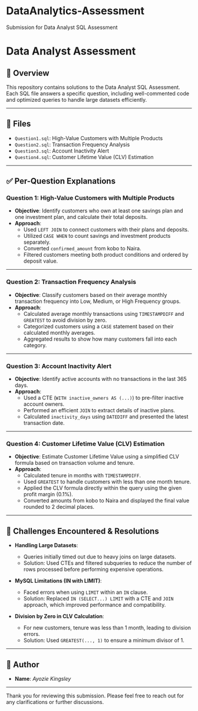 # DataAnalytics-Assessment
Submission for Data Analyst SQL Assessment
# Data Analyst Assessment

## 📖 Overview  
This repository contains solutions to the Data Analyst SQL Assessment. Each SQL file answers a specific question, including well-commented code and optimized queries to handle large datasets efficiently.

---

## 📂 Files  
- `Question1.sql`: High-Value Customers with Multiple Products  
- `Question2.sql`: Transaction Frequency Analysis  
- `Question3.sql`: Account Inactivity Alert  
- `Question4.sql`: Customer Lifetime Value (CLV) Estimation  

---

## ✅ **Per-Question Explanations**

### Question 1: High-Value Customers with Multiple Products  
- **Objective**: Identify customers who own at least one savings plan and one investment plan, and calculate their total deposits.  
- **Approach**:  
    - Used `LEFT JOIN` to connect customers with their plans and deposits.  
    - Utilized `CASE WHEN` to count savings and investment products separately.  
    - Converted `confirmed_amount` from kobo to Naira.  
    - Filtered customers meeting both product conditions and ordered by deposit value.  

---

### Question 2: Transaction Frequency Analysis  
- **Objective**: Classify customers based on their average monthly transaction frequency into Low, Medium, or High Frequency groups.  
- **Approach**:  
    - Calculated average monthly transactions using `TIMESTAMPDIFF` and `GREATEST` to avoid division by zero.  
    - Categorized customers using a `CASE` statement based on their calculated monthly averages.  
    - Aggregated results to show how many customers fall into each category.

---

### Question 3: Account Inactivity Alert  
- **Objective**: Identify active accounts with no transactions in the last 365 days.  
- **Approach**:  
    - Used a CTE (`WITH inactive_owners AS (...)`) to pre-filter inactive account owners.  
    - Performed an efficient `JOIN` to extract details of inactive plans.  
    - Calculated `inactivity_days` using `DATEDIFF` and presented the latest transaction date.

---

### Question 4: Customer Lifetime Value (CLV) Estimation  
- **Objective**: Estimate Customer Lifetime Value using a simplified CLV formula based on transaction volume and tenure.  
- **Approach**:  
    - Calculated tenure in months with `TIMESTAMPDIFF`.  
    - Used `GREATEST` to handle customers with less than one month tenure.  
    - Applied the CLV formula directly within the query using the given profit margin (0.1%).  
    - Converted amounts from kobo to Naira and displayed the final value rounded to 2 decimal places.

---

## 🚧 **Challenges Encountered & Resolutions**

- **Handling Large Datasets**:  
  - Queries initially timed out due to heavy joins on large datasets.  
  - Solution: Used CTEs and filtered subqueries to reduce the number of rows processed before performing expensive operations.

- **MySQL Limitations (IN with LIMIT)**:  
  - Faced errors when using `LIMIT` within an `IN` clause.  
  - Solution: Replaced `IN (SELECT...) LIMIT` with a CTE and `JOIN` approach, which improved performance and compatibility.

- **Division by Zero in CLV Calculation**:  
  - For new customers, tenure was less than 1 month, leading to division errors.  
  - Solution: Used `GREATEST(..., 1)` to ensure a minimum divisor of 1.

---

## 👤 **Author**
- **Name**: *Ayozie Kingsley*  

---

Thank you for reviewing this submission. Please feel free to reach out for any clarifications or further discussions.
